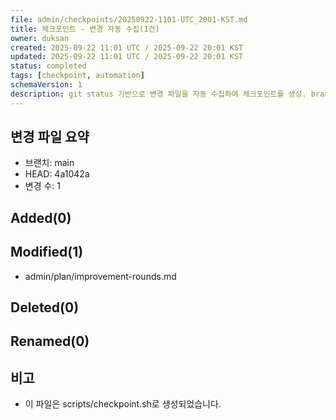 ```yaml
---
file: admin/checkpoints/20250922-1101-UTC_2001-KST.md
title: 체크포인트 - 변경 자동 수집(1건)
owner: duksan
created: 2025-09-22 11:01 UTC / 2025-09-22 20:01 KST
updated: 2025-09-22 11:01 UTC / 2025-09-22 20:01 KST
status: completed
tags: [checkpoint, automation]
schemaVersion: 1
description: git status 기반으로 변경 파일을 자동 수집하여 체크포인트를 생성. branch=main, head=4a1042a
---
```


## 변경 파일 요약
- 브랜치: main
- HEAD: 4a1042a
- 변경 수: 1

## Added(0)

## Modified(1)
- admin/plan/improvement-rounds.md

## Deleted(0)

## Renamed(0)

## 비고
- 이 파일은 scripts/checkpoint.sh로 생성되었습니다.
